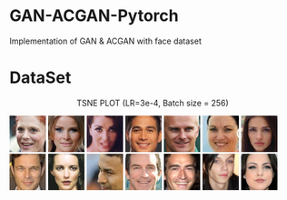# GAN-ACGAN-Pytorch
Implementation of GAN &amp; ACGAN with face dataset

# DataSet 
<p align="center">TSNE PLOT (LR=3e-4, Batch size = 256)</p>
<p float="left">
<img src="https://github.com/PRCinguhou/GAN-ACGAN-Pytorch/blob/master/readme_img/00000.png" width=64 height=64 >
<img src="https://github.com/PRCinguhou/GAN-ACGAN-Pytorch/blob/master/readme_img/00001.png" width=64 height=64 >
<img src="https://github.com/PRCinguhou/GAN-ACGAN-Pytorch/blob/master/readme_img/00002.png" width=64 height=64 >
<img src="https://github.com/PRCinguhou/GAN-ACGAN-Pytorch/blob/master/readme_img/00003.png" width=64 height=64 >
<img src="https://github.com/PRCinguhou/GAN-ACGAN-Pytorch/blob/master/readme_img/00004.png" width=64 height=64 >
<img src="https://github.com/PRCinguhou/GAN-ACGAN-Pytorch/blob/master/readme_img/00005.png" width=64 height=64 >
<img src="https://github.com/PRCinguhou/GAN-ACGAN-Pytorch/blob/master/readme_img/00006.png" width=64 height=64 >
<img src="https://github.com/PRCinguhou/GAN-ACGAN-Pytorch/blob/master/readme_img/00007.png" width=64 height=64 >
<img src="https://github.com/PRCinguhou/GAN-ACGAN-Pytorch/blob/master/readme_img/00008.png" width=64 height=64 >
<img src="https://github.com/PRCinguhou/GAN-ACGAN-Pytorch/blob/master/readme_img/00009.png" width=64 height=64 >
<img src="https://github.com/PRCinguhou/GAN-ACGAN-Pytorch/blob/master/readme_img/00010.png" width=64 height=64 >
<img src="https://github.com/PRCinguhou/GAN-ACGAN-Pytorch/blob/master/readme_img/00011.png" width=64 height=64 >
<img src="https://github.com/PRCinguhou/GAN-ACGAN-Pytorch/blob/master/readme_img/00012.png" width=64 height=64 >
<img src="https://github.com/PRCinguhou/GAN-ACGAN-Pytorch/blob/master/readme_img/00013.png" width=64 height=64 >
</p>  
